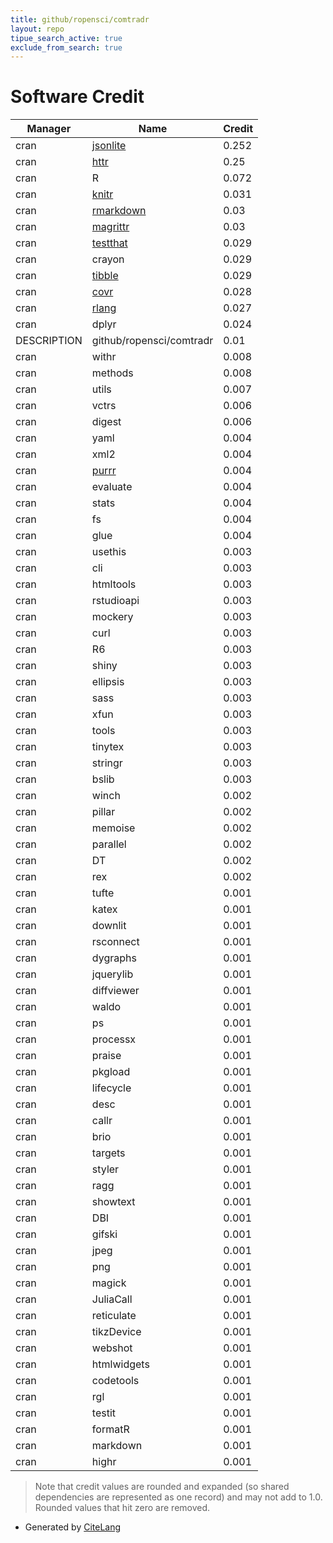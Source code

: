 ```yaml
---
title: github/ropensci/comtradr
layout: repo
tipue_search_active: true
exclude_from_search: true
---
```

# Software Credit

|Manager|Name|Credit|
|-------|----|------|
|cran|[jsonlite](https://arxiv.org/abs/1403.2805 (paper))|0.252|
|cran|[httr](https://httr.r-lib.org/)|0.25|
|cran|R|0.072|
|cran|[knitr](https://yihui.org/knitr/)|0.031|
|cran|[rmarkdown](https://github.com/rstudio/rmarkdown)|0.03|
|cran|[magrittr](https://magrittr.tidyverse.org)|0.03|
|cran|[testthat](https://testthat.r-lib.org)|0.029|
|cran|crayon|0.029|
|cran|[tibble](https://tibble.tidyverse.org/)|0.029|
|cran|[covr](https://covr.r-lib.org)|0.028|
|cran|[rlang](https://rlang.r-lib.org)|0.027|
|cran|dplyr|0.024|
|DESCRIPTION|github/ropensci/comtradr|0.01|
|cran|withr|0.008|
|cran|methods|0.008|
|cran|utils|0.007|
|cran|vctrs|0.006|
|cran|digest|0.006|
|cran|yaml|0.004|
|cran|xml2|0.004|
|cran|[purrr](http://purrr.tidyverse.org)|0.004|
|cran|evaluate|0.004|
|cran|stats|0.004|
|cran|fs|0.004|
|cran|glue|0.004|
|cran|usethis|0.003|
|cran|cli|0.003|
|cran|htmltools|0.003|
|cran|rstudioapi|0.003|
|cran|mockery|0.003|
|cran|curl|0.003|
|cran|R6|0.003|
|cran|shiny|0.003|
|cran|ellipsis|0.003|
|cran|sass|0.003|
|cran|xfun|0.003|
|cran|tools|0.003|
|cran|tinytex|0.003|
|cran|stringr|0.003|
|cran|bslib|0.003|
|cran|winch|0.002|
|cran|pillar|0.002|
|cran|memoise|0.002|
|cran|parallel|0.002|
|cran|DT|0.002|
|cran|rex|0.002|
|cran|tufte|0.001|
|cran|katex|0.001|
|cran|downlit|0.001|
|cran|rsconnect|0.001|
|cran|dygraphs|0.001|
|cran|jquerylib|0.001|
|cran|diffviewer|0.001|
|cran|waldo|0.001|
|cran|ps|0.001|
|cran|processx|0.001|
|cran|praise|0.001|
|cran|pkgload|0.001|
|cran|lifecycle|0.001|
|cran|desc|0.001|
|cran|callr|0.001|
|cran|brio|0.001|
|cran|targets|0.001|
|cran|styler|0.001|
|cran|ragg|0.001|
|cran|showtext|0.001|
|cran|DBI|0.001|
|cran|gifski|0.001|
|cran|jpeg|0.001|
|cran|png|0.001|
|cran|magick|0.001|
|cran|JuliaCall|0.001|
|cran|reticulate|0.001|
|cran|tikzDevice|0.001|
|cran|webshot|0.001|
|cran|htmlwidgets|0.001|
|cran|codetools|0.001|
|cran|rgl|0.001|
|cran|testit|0.001|
|cran|formatR|0.001|
|cran|markdown|0.001|
|cran|highr|0.001|


> Note that credit values are rounded and expanded (so shared dependencies are represented as one record) and may not add to 1.0. Rounded values that hit zero are removed.


- Generated by [CiteLang](https://github.com/vsoch/citelang)
